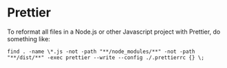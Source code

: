 # Prettier

To reformat all files in a Node.js or other Javascript project with Prettier, do something like:

```
find . -name \*.js -not -path "**/node_modules/**" -not -path "**/dist/**" -exec prettier --write --config ./.prettierrc {} \;
```
